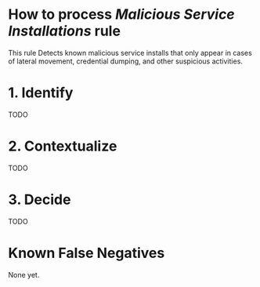 # How to process *Malicious Service Installations* rule
This rule Detects known malicious service installs that only appear in cases of lateral movement, credential dumping, and other suspicious activities.

# 1. Identify
TODO

# 2. Contextualize
TODO

# 3. Decide
TODO

# Known False Negatives
None yet.
